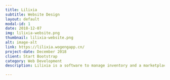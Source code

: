 ```yaml
---
title: Lilixia
subtitle: Website Design
layout: default
modal-id: 1
date: 2018-12-07
img: lilixia-website.png
thumbnail: lilixia-website.png
alt: image-alt
link: https://lilixia.wogengapp.cn/
project-date: December 2018
client: Start Bootstrap
category: Web Development
description: Lilixia is a software to manage inventory and a marketplace where kitchens can post ads for food that would otherwise go to waste, for a deep discount. It's not just another food delivery app, we'll do something amazing for the environment by doing what we all love - eating cheap amazing food.

---
```


